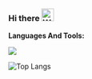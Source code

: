 ### Hi there <img src="https://raw.githubusercontent.com/Tarikul-Islam-Anik/Animated-Fluent-Emojis/master/Emojis/Hand%20gestures/Waving%20Hand.png" alt="Waving Hand" width="25" height="25" />

**Languages And Tools:**

<p align="left">
  <a href="https://skillicons.dev">
    <img src="https://skillicons.dev/icons?i=js,ts,vue,vite,webpack,nodejs,vscode,notion&theme=light" />
  </a>
</p>

![Top Langs](https://github-readme-stats.vercel.app/api/top-langs/?username=sankigan&layout=compact)

<!--
**sankigan/sankigan** is a ✨ _special_ ✨ repository because its `README.md` (this file) appears on your GitHub profile.

Here are some ideas to get you started:

- 🔭 I’m currently working on ...
- 🌱 I’m currently learning ...
- 👯 I’m looking to collaborate on ...
- 🤔 I’m looking for help with ...
- 💬 Ask me about ...
- 📫 How to reach me: ...
- 😄 Pronouns: ...
- ⚡ Fun fact: ...
-->
